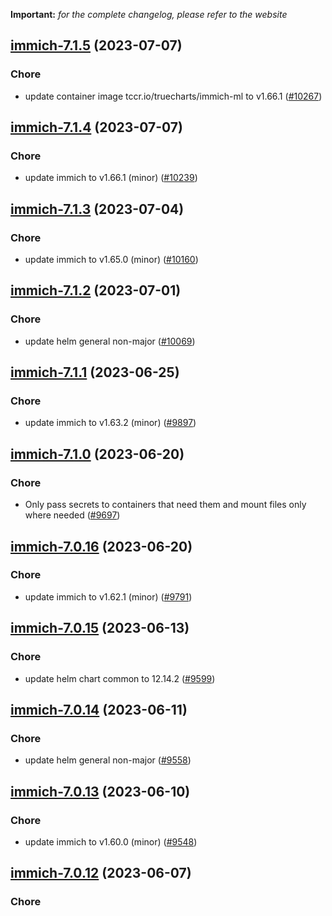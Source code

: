 **Important:**
*for the complete changelog, please refer to the website*




## [immich-7.1.5](https://github.com/truecharts/charts/compare/immich-7.1.4...immich-7.1.5) (2023-07-07)

### Chore

- update container image tccr.io/truecharts/immich-ml to v1.66.1 ([#10267](https://github.com/truecharts/charts/issues/10267))
  
  


## [immich-7.1.4](https://github.com/truecharts/charts/compare/immich-7.1.3...immich-7.1.4) (2023-07-07)

### Chore

- update immich to v1.66.1 (minor) ([#10239](https://github.com/truecharts/charts/issues/10239))
  
  


## [immich-7.1.3](https://github.com/truecharts/charts/compare/immich-7.1.2...immich-7.1.3) (2023-07-04)

### Chore

- update immich to v1.65.0 (minor) ([#10160](https://github.com/truecharts/charts/issues/10160))
  
  


## [immich-7.1.2](https://github.com/truecharts/charts/compare/immich-7.1.1...immich-7.1.2) (2023-07-01)

### Chore

- update helm general non-major ([#10069](https://github.com/truecharts/charts/issues/10069))
  
  


## [immich-7.1.1](https://github.com/truecharts/charts/compare/immich-7.1.0...immich-7.1.1) (2023-06-25)

### Chore

- update immich to v1.63.2 (minor) ([#9897](https://github.com/truecharts/charts/issues/9897))
  
  


## [immich-7.1.0](https://github.com/truecharts/charts/compare/immich-7.0.16...immich-7.1.0) (2023-06-20)

### Chore

- Only pass secrets to containers that need them and mount files only where needed ([#9697](https://github.com/truecharts/charts/issues/9697))
  
  


## [immich-7.0.16](https://github.com/truecharts/charts/compare/immich-7.0.15...immich-7.0.16) (2023-06-20)

### Chore

- update immich to v1.62.1 (minor) ([#9791](https://github.com/truecharts/charts/issues/9791))
  
  


## [immich-7.0.15](https://github.com/truecharts/charts/compare/immich-7.0.14...immich-7.0.15) (2023-06-13)

### Chore

- update helm chart common to 12.14.2 ([#9599](https://github.com/truecharts/charts/issues/9599))
  
  


## [immich-7.0.14](https://github.com/truecharts/charts/compare/immich-7.0.13...immich-7.0.14) (2023-06-11)

### Chore

- update helm general non-major ([#9558](https://github.com/truecharts/charts/issues/9558))
  
  


## [immich-7.0.13](https://github.com/truecharts/charts/compare/immich-7.0.12...immich-7.0.13) (2023-06-10)

### Chore

- update immich to v1.60.0 (minor) ([#9548](https://github.com/truecharts/charts/issues/9548))
  
  


## [immich-7.0.12](https://github.com/truecharts/charts/compare/immich-7.0.11...immich-7.0.12) (2023-06-07)

### Chore

